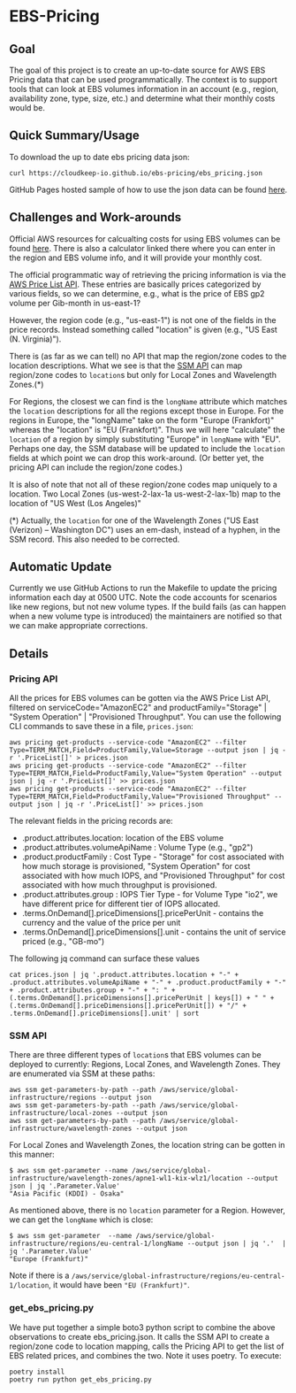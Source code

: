 # EBS-Pricing

## Goal
The goal of this project is to create an up-to-date source for AWS EBS Pricing data that can be used programmatically. The context is to support tools that can look at EBS volumes information in an account (e.g., region, availability zone, type, size, etc.) and determine what their monthly costs would be.

## Quick Summary/Usage
To download the up to date ebs pricing data json:
```
curl https://cloudkeep-io.github.io/ebs-pricing/ebs_pricing.json
```
GitHub Pages hosted sample of how to use the json data can be found [here](https://cloudkeep-io.github.io/ebs-pricing).

## Challenges and Work-arounds
Official AWS resources for calcualting costs for using EBS volumes can be found [here](https://aws.amazon.com/ebs/pricing/). There is also a calculator linked there where you can enter in the region and EBS volume info, and it will provide your monthly cost. 

The official programmatic way of retrieving the pricing information is via the [AWS Price List API](https://docs.aws.amazon.com/awsaccountbilling/latest/aboutv2/price-changes.html). These entries are basically prices categorized by various fields, so we can determine, e.g., what is the price of EBS gp2 volume per Gib-month in us-east-1? 

However, the region code (e.g., "us-east-1") is not one of the fields in the price records. Instead something called "location" is given (e.g., "US East (N. Virginia)").

There is (as far as we can tell) no API that map the region/zone codes to the location descriptions. What we see is that the [SSM API](https://aws.amazon.com/blogs/aws/new-query-for-aws-regions-endpoints-and-more-using-aws-systems-manager-parameter-store/) can map region/zone codes to `location`s but only for Local Zones and Wavelength Zones.(*)

For Regions, the closest we can find is the `longName` attribute which matches the `location` descriptions for all the regions except those in Europe. For the regions in Europe, the "longName" take on the form "Europe (Frankfort)" whereas the "location" is "EU (Frankfort)". Thus we will here "calculate" the `location` of a region by simply substituting "Europe" in `longName` with "EU". Perhaps one day, the SSM database will be updated to include the `location` fields at which point we can drop this work-around. (Or better yet, the pricing API can include the region/zone codes.)

It is also of note that not all of these region/zone codes map uniquely to a location. Two Local Zones (us-west-2-lax-1a us-west-2-lax-1b) map to the location of "US West (Los Angeles)"

(*) Actually, the `location` for one of the Wavelength Zones ("US East (Verizon) – Washington DC") uses an em-dash, instead of a hyphen, in the SSM record. This also needed to be corrected.


## Automatic Update
Currently we use GitHub Actions to run the Makefile to update the pricing information each day at 0500 UTC. Note the code accounts for scenarios like new regions, but not new volume types. If the build fails (as can happen when a new volume type is introduced) the maintainers are notified so that we can make appropriate corrections.

## Details

### Pricing API
All the prices for EBS volumes can be gotten via the AWS Price List API, filtered on serviceCode="AmazonEC2" and productFamily="Storage" | "System Operation" | "Provisioned Throughput". You can use the following CLI commands to save these in a file, `prices.json`:
```
aws pricing get-products --service-code "AmazonEC2" --filter Type=TERM_MATCH,Field=ProductFamily,Value=Storage --output json | jq -r '.PriceList[]' > prices.json
aws pricing get-products --service-code "AmazonEC2" --filter Type=TERM_MATCH,Field=ProductFamily,Value="System Operation" --output json | jq -r '.PriceList[]' >> prices.json
aws pricing get-products --service-code "AmazonEC2" --filter Type=TERM_MATCH,Field=ProductFamily,Value="Provisioned Throughput" --output json | jq -r '.PriceList[]' >> prices.json
```

The relevant fields in the pricing records are:
* .product.attributes.location: location of the EBS volume
* .product.attributes.volumeApiName : Volume Type (e.g., "gp2")
* .product.productFamily : Cost Type - "Storage" for cost associated with how much storage is provisioned, "System Operation" for cost associated with how much IOPS, and "Provisioned Throughput" for cost associated with how much throughput is provisioned.
* .product.attributes.group : IOPS Tier Type - for Volume Type "io2", we have different price for different tier of IOPS allocated.
* .terms.OnDemand[].priceDimensions[].pricePerUnit - contains the currency and the value of the price per unit
* .terms.OnDemand[].priceDimensions[].unit - contains the unit of service priced (e.g., "GB-mo")

The following jq command can surface these values
```
cat prices.json | jq '.product.attributes.location + "-" + .product.attributes.volumeApiName + "-" + .product.productFamily + "-" + .product.attributes.group + "-" + ": " + (.terms.OnDemand[].priceDimensions[].pricePerUnit | keys[]) + " " + (.terms.OnDemand[].priceDimensions[].pricePerUnit[]) + "/" + .terms.OnDemand[].priceDimensions[].unit' | sort 
```

### SSM API
There are three different types of `location`s that EBS volumes can be deployed to currently: Regions, Local Zones, and Wavelength Zones. They are enumerated via SSM at these paths:
```
aws ssm get-parameters-by-path --path /aws/service/global-infrastructure/regions --output json
aws ssm get-parameters-by-path --path /aws/service/global-infrastructure/local-zones --output json
aws ssm get-parameters-by-path --path /aws/service/global-infrastructure/wavelength-zones --output json
```

For Local Zones and Wavelength Zones, the location string can be gotten in this manner:
```
$ aws ssm get-parameter --name /aws/service/global-infrastructure/wavelength-zones/apne1-wl1-kix-wlz1/location --output json | jq '.Parameter.Value'
"Asia Pacific (KDDI) - Osaka"
```

As mentioned above, there is no `location` parameter for a Region. However, we can get the `longName` which is close:
```
$ aws ssm get-parameter  --name /aws/service/global-infrastructure/regions/eu-central-1/longName --output json | jq '.'  | jq '.Parameter.Value'
"Europe (Frankfurt)"
```
Note if there is a `/aws/service/global-infrastructure/regions/eu-central-1/location`, it would have been `"EU (Frankfurt)"`.

### get_ebs_pricing.py
We have put together a simple boto3 python script to combine the above observations to create ebs_pricing.json. It calls the SSM API to create a region/zone code to location mapping, calls the Pricing API to get the list of EBS related prices, and combines the two. Note it uses poetry. To execute:
```
poetry install
poetry run python get_ebs_pricing.py
```

